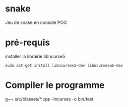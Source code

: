 # snake
Jeu de snake en console POO

# pré-requis

installer la librairie libncurse5
```
sudo apt-get install libncurses5-dev libncursesw5-dev
```
# Compiler le programme 
g++ src/classes/*.cpp -lncurses -o bin/test





